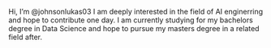 Hi, I’m @johnsonlukas03
I am deeply interested in the field of AI enginerring and hope to contribute one day. 
I am currently studying for my bachelors degree in Data Science and hope to pursue my masters degree in a related field after. 

